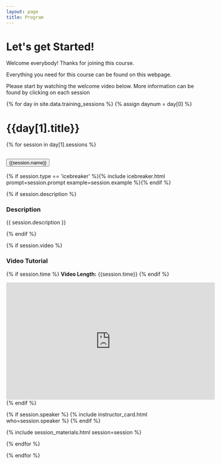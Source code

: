 ```yaml
---
layout: page
title: Program
---
```



# Let's get Started!

Welcome everybody! Thanks for joining this course.

Everything you need for this course can be found on this webpage.

Please start by watching the welcome video below. More information can be found by clicking on each session

{% for day in site.data.training_sessions %}
 {% assign daynum = day[0] %}

# {{day[1].title}}

<div class="accordion" id="accordion{{daynum}}">

{% for session in day[1].sessions %}
 <div class="accordion-item">
  <h2 class="accordion-header" id="heading{{daynum}}{{forloop.index0}}">
   <button class="accordion-button" type="button" data-bs-toggle="collapse" data-bs-target="#collapse{{daynum}}{{forloop.index0}}" aria-expanded="true" aria-controls="collapse{{daynum}}{{forloop.index0}}">
        {{session.name}}
   </button>
  </h2>
  <div id="collapse{{daynum}}{{forloop.index0}}" class="accordion-collapse collapse {% if session.show  %}show{% endif %}" aria-labelledby="heading{{daynum}}{{forlop.index0}}" data-bs-parent="#accordion{{daynum}}">
  <div class="accordion-body">

   <!-- icebreaker -->
   {% if session.type == 'icebreaker' %}{% include icebreaker.html prompt=session.prompt example=session.example %}{% endif %}


   <!-- session description -->
   {% if session.description %}
   <h3>Description</h3>
   <p> {{ session.description }} </p>
   {% endif %}

   <!-- speaker and video -->
   {% if session.video %}
   <h3>Video Tutorial </h3>
   {% if session.time %} <strong>Video Length:</strong> {{session.time}} {% endif %}
   <div class="flex-row" style="margin-top:1em;">
    <div>
     <iframe width="560" height="315" src="https://www.youtube.com/embed/{{session.video}}" frameborder="0" allow="accelerometer; autoplay; clipboard-write; encrypted-media; gyroscope; picture-in-picture" allowfullscreen></iframe>
    </div>
   {% endif %}

   {% if session.speaker %}
    {% include instructor_card.html who=session.speaker %}
   {% endif %}
   </div><!-- end flex -->

   <!-- session links  -->
   {% include session_materials.html session=session %}
   <!-- end session links -->
  </div><!-- end accordion body -->
 </div><!-- end accordion item (training session) -->
{% endfor %}
</div><!-- end accordion (day) -->

{% endfor %}


